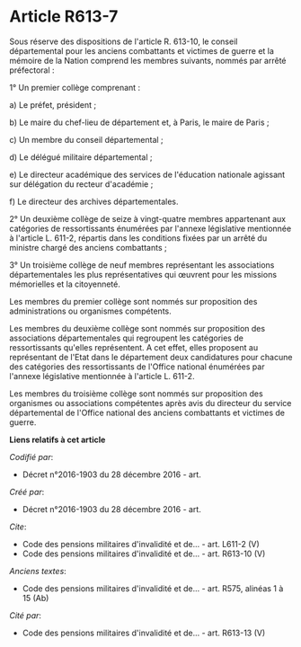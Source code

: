 # Article R613-7

Sous réserve des dispositions de l'article R. 613-10, le conseil départemental pour les anciens combattants et victimes de
guerre et la mémoire de la Nation comprend les membres suivants, nommés par arrêté préfectoral :

1° Un premier collège comprenant :

a) Le préfet, président ;

b) Le maire du chef-lieu de département et, à Paris, le maire de Paris ;

c) Un membre du conseil départemental ;

d) Le délégué militaire départemental ;

e) Le directeur académique des services de l'éducation nationale agissant sur délégation du recteur d'académie ;

f) Le directeur des archives départementales.

2° Un deuxième collège de seize à vingt-quatre membres appartenant aux catégories de ressortissants énumérées par l'annexe
législative mentionnée à l'article L. 611-2, répartis dans les conditions fixées par un arrêté du ministre chargé des anciens
combattants ;

3° Un troisième collège de neuf membres représentant les associations départementales les plus représentatives qui œuvrent
pour les missions mémorielles et la citoyenneté.

Les membres du premier collège sont nommés sur proposition des administrations ou organismes compétents.

Les membres du deuxième collège sont nommés sur proposition des associations départementales qui regroupent les catégories de
ressortissants qu'elles représentent. A cet effet, elles proposent au représentant de l'Etat dans le département deux
candidatures pour chacune des catégories des ressortissants de l'Office national énumérées par l'annexe législative
mentionnée à l'article L. 611-2.

Les membres du troisième collège sont nommés sur proposition des organismes ou associations compétentes après avis du
directeur du service départemental de l'Office national des anciens combattants et victimes de guerre.

**Liens relatifs à cet article**

_Codifié par_:

  - Décret n°2016-1903 du 28 décembre 2016 - art.

_Créé par_:

  - Décret n°2016-1903 du 28 décembre 2016 - art.

_Cite_:

  - Code des pensions militaires d'invalidité et de... - art. L611-2 (V)
  - Code des pensions militaires d'invalidité et de... - art. R613-10 (V)

_Anciens textes_:

  - Code des pensions militaires d'invalidité et de... - art. R575, alinéas 1 à 15 (Ab)

_Cité par_:

  - Code des pensions militaires d'invalidité et de... - art. R613-13 (V)
